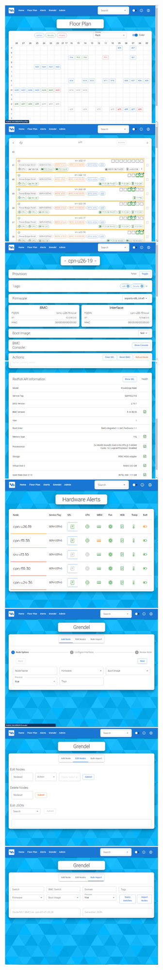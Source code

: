 ![Floor Plan](/screenshots/Floor_Plan.png?raw=true) \
![Rack](/screenshots/Rack.png?raw=true) \
![Node View1](/screenshots/Node_View_1.png?raw=true) \
![Node View2](/screenshots/Node_View_2.png?raw=true) \
![Alerts](/screenshots/Alerts.png?raw=true) \
![Grendel1](/screenshots/Grendel_Add_Node.png?raw=true)
![Grendel2](/screenshots/Grendel_Edit.png?raw=true)
![Grendel3](/screenshots/Grendel_Import.png?raw=true)
